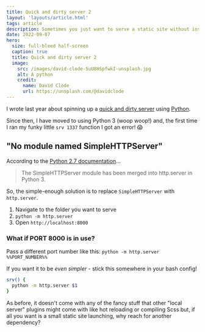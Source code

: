 ```yaml
---
title: Quick and dirty server 2
layout: 'layouts/article.html'
tags: article
description: Sometimes you just want to serve a static site without installing all kinds of stuff (2022 Edition)
date: 2022-09-07
hero:
  size: full-bleed half-screen
  caption: true
  title: Quick and dirty server 2
  image:
    src: /images/david-clode-5uU8HSpfwkI-unsplash.jpg
    alt: A python
    credit:
      name: David Clode
      url: https://unsplash.com/@davidclode
---
```


I wrote last year about spinning up a [quick and dirty server](https://thomasrigby.com/articles/quick-and-dirty-server/) using [Python](https://www.python.org/).

Since then, I have moved to using Python 3 (woop woop!) and, the first time I ran my funky little `srv 1337` function I got an error! 😱

## "No module named SimpleHTTPServer"

According to the [Python 2.7 documentation](https://docs.python.org/2/library/simplehttpserver.html)&hellip;

> The SimpleHTTPServer module has been merged into http.server in Python 3.

So, the simple-enough solution is to replace `SimpleHTTPServer` with `http.server`.

1. Navigate to the folder you want to serve
2. `python -m http.server`
3. Open `http://localhost:8000`

### What if PORT 8000 is in use?

Pass a different port number like this: `python -m http.server %%PORT_NUMBER%%`

If you want it to be _even simpler_ - stick this somewhere in your bash config!

```bash
srv() {
  python -m http.server $1
}
```

As before, it doesn't come with any of the fancy stuff that other "local server" plugins might come with like hot reloading or compiling Scss but, if all you want is a small static site launching, why reach for another dependency?
